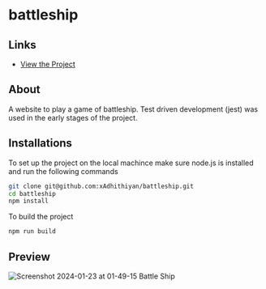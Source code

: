 # battleship
## Links
- [View the Project](https://battleship-puce.vercel.app/)

## About 
A website to play a game of battleship. Test driven development (jest) was used in the early stages of the project. 

## Installations
To set up the project on the local machince make sure node.js is installed and run the following commands
```bash
git clone git@github.com:xAdhithiyan/battleship.git
cd battleship
npm install
```

To build the project 
```bash
npm run build
```

## Preview
![Screenshot 2024-01-23 at 01-49-15 Battle Ship](https://github.com/xAdhithiyan/battleship/assets/113228161/9fdd56d6-510b-4070-abf5-b0df2b3854bb)
